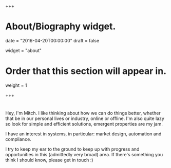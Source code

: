 +++
# About/Biography widget.

date = "2016-04-20T00:00:00"
draft = false

widget = "about"

# Order that this section will appear in.
weight = 1

 
+++

# 

Hey, I'm Mitch. I like thinking about how we can do things better, whether that be in our personal lives or industry, online or offline. I'm also quite lazy so look for simple and efficient solutions, emergent properties are my jam. 

I have an interest in systems, in particular: market design, automation and compliance.

I try to keep my ear to the ground to keep up with progress and opportunities in this (admittedly very broad) area. If there's something you think I should know, please get in touch :)